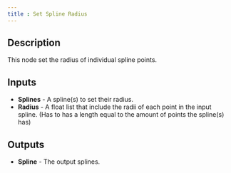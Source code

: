 ```yaml
---
title : Set Spline Radius
---
```


## Description

This node set the radius of individual spline points.

## Inputs

- **Splines** - A spline(s) to set their radius.
- **Radius** - A float list that include the radii of each point in
    the input spline. (Has to has a length equal to the amount of points
    the spline(s) has)

## Outputs

- **Spline** - The output splines.
